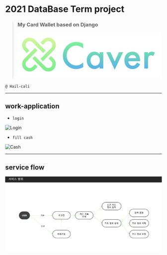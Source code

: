# 2021 DataBase Term project
> ### My Card Wallet based on Django 
> ![Logo](utils/svg_dv002.png?s=100 "logo")


`@ Hail-cali`
 

* * *

## work-application
- `login` 

![Login](utils/login1.gif?raw=true "login")
- `fill cash`

![Cash](utils/card_fill_cash.gif?raw=true "cash")

- - - 

## service flow

![Flow](utils/flow.png?raw=true "flow")